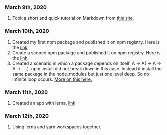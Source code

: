 ### March 9th, 2020

1. Took a short and quick tutorial on Markdown from [this site](www.markdowntutorial.com).

### March 10th, 2020

1. Created my first npm package and published it on npm registry. Here is the [link](https://www.npmjs.com/package/super-basic-math-utils).
2. Create a scoped npm package and published it on npm registry. Here is the [link](https://www.npmjs.com/package/@mohindersaluja/basic-math-utils).
3. Created a scenario in which a package depends on itself. A -> A( -> A -> A -> ....). npm install did not break down in this case. Instead  it install the same package in the node_modules but just one level deep. So no infinite loop occurs. [More on this here.](https://docs.npmjs.com/cli-commands/install.html#limitations-of-npms-install-algorithm)

### March 11th, 2020

1. Created an app with lerna. [link](https://github.com/mohinderps/math-app-with-lerna)

### March 12th, 2020

1. Using lerna and yarn workspaces together.

